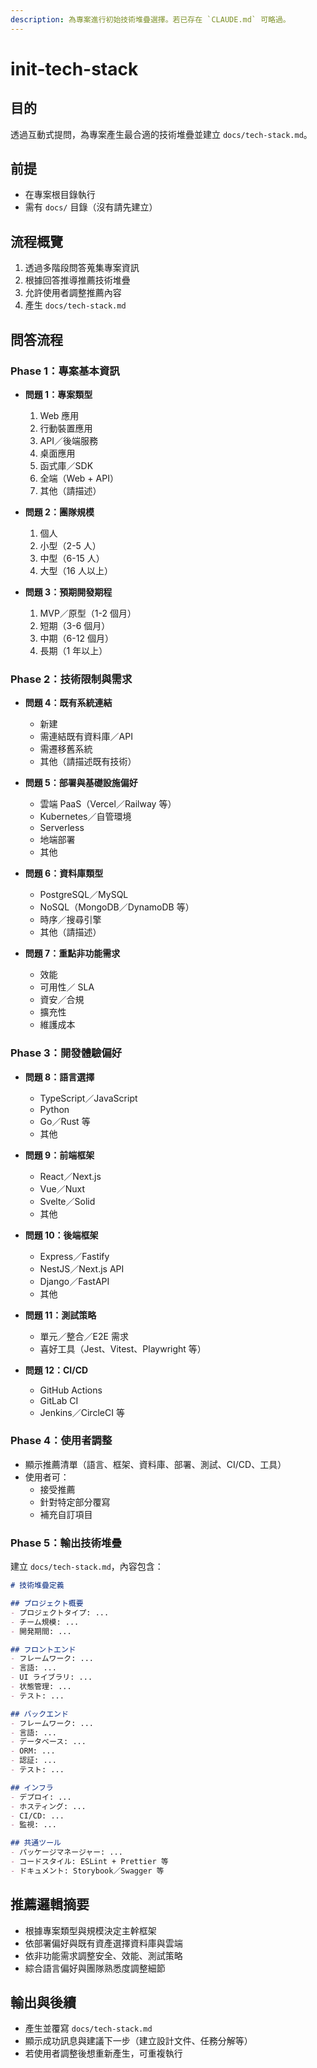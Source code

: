 ```yaml
---
description: 為專案進行初始技術堆疊選擇。若已存在 `CLAUDE.md` 可略過。
---
```


# init-tech-stack

## 目的

透過互動式提問，為專案產生最合適的技術堆疊並建立 `docs/tech-stack.md`。

## 前提

- 在專案根目錄執行
- 需有 `docs/` 目錄（沒有請先建立）

## 流程概覽

1. 透過多階段問答蒐集專案資訊
2. 根據回答推導推薦技術堆疊
3. 允許使用者調整推薦內容
4. 產生 `docs/tech-stack.md`

## 問答流程

### Phase 1：專案基本資訊

- **問題 1：專案類型**
  1. Web 應用
  2. 行動裝置應用
  3. API／後端服務
  4. 桌面應用
  5. 函式庫／SDK
  6. 全端（Web + API）
  7. 其他（請描述）

- **問題 2：團隊規模**
  1. 個人
  2. 小型（2-5 人）
  3. 中型（6-15 人）
  4. 大型（16 人以上）

- **問題 3：預期開發期程**
  1. MVP／原型（1-2 個月）
  2. 短期（3-6 個月）
  3. 中期（6-12 個月）
  4. 長期（1 年以上）

### Phase 2：技術限制與需求

- **問題 4：既有系統連結**
  - 新建
  - 需連結既有資料庫／API
  - 需遷移舊系統
  - 其他（請描述既有技術）

- **問題 5：部署與基礎設施偏好**
  - 雲端 PaaS（Vercel／Railway 等）
  - Kubernetes／自管環境
  - Serverless
  - 地端部署
  - 其他

- **問題 6：資料庫類型**
  - PostgreSQL／MySQL
  - NoSQL（MongoDB／DynamoDB 等）
  - 時序／搜尋引擎
  - 其他（請描述）

- **問題 7：重點非功能需求**
  - 效能
  - 可用性／ SLA
  - 資安／合規
  - 擴充性
  - 維護成本

### Phase 3：開發體驗偏好

- **問題 8：語言選擇**
  - TypeScript／JavaScript
  - Python
  - Go／Rust 等
  - 其他

- **問題 9：前端框架**
  - React／Next.js
  - Vue／Nuxt
  - Svelte／Solid
  - 其他

- **問題 10：後端框架**
  - Express／Fastify
  - NestJS／Next.js API
  - Django／FastAPI
  - 其他

- **問題 11：測試策略**
  - 單元／整合／E2E 需求
  - 喜好工具（Jest、Vitest、Playwright 等）

- **問題 12：CI/CD**
  - GitHub Actions
  - GitLab CI
  - Jenkins／CircleCI 等

### Phase 4：使用者調整

- 顯示推薦清單（語言、框架、資料庫、部署、測試、CI/CD、工具）
- 使用者可：
  - 接受推薦
  - 針對特定部分覆寫
  - 補充自訂項目

### Phase 5：輸出技術堆疊

建立 `docs/tech-stack.md`，內容包含：

```markdown
# 技術堆疊定義

## プロジェクト概要
- プロジェクトタイプ: ...
- チーム規模: ...
- 開発期間: ...

## フロントエンド
- フレームワーク: ...
- 言語: ...
- UI ライブラリ: ...
- 状態管理: ...
- テスト: ...

## バックエンド
- フレームワーク: ...
- 言語: ...
- データベース: ...
- ORM: ...
- 認証: ...
- テスト: ...

## インフラ
- デプロイ: ...
- ホスティング: ...
- CI/CD: ...
- 監視: ...

## 共通ツール
- パッケージマネージャー: ...
- コードスタイル: ESLint + Prettier 等
- ドキュメント: Storybook／Swagger 等
```

## 推薦邏輯摘要

- 根據專案類型與規模決定主幹框架
- 依部署偏好與既有資產選擇資料庫與雲端
- 依非功能需求調整安全、效能、測試策略
- 綜合語言偏好與團隊熟悉度調整細節

## 輸出與後續

- 產生並覆寫 `docs/tech-stack.md`
- 顯示成功訊息與建議下一步（建立設計文件、任務分解等）
- 若使用者調整後想重新產生，可重複執行
